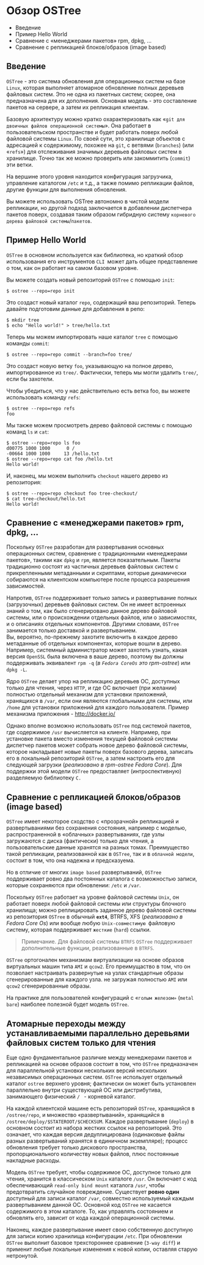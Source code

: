 # Обзор OSTree 

-    Введение
-    Пример Hello World
-    Сравнение с «менеджерами пакетов» rpm, dpkg, ...
-    Сравнение с репликацией блоков/образов (image based)

## Введение

`OSTree` - это система обновления для операционных систем на базе `Linux`, которая выполняет атомарное обновление полных деревьев файловых систем. 
Это не одна из пакетных систем; скорее, она предназначена для их дополнения. 
Основная модель - это составление пакетов на сервере, а затем их репликация  клиентам.

Базовую архитектуру можно кратко охарактеризовать как «`git для двоичных файлов операционной системы`». 
Она работает в пользовательском пространстве и будет работать поверх любой файловой системы `Linux`. 
По своей сути, это хранилище объектов с адресацией к содержимому, похожее на `git`, с ветвями (`branches`) (или «`refs`») для отслеживания значимых деревьев файловых систем в хранилище. 
Точно так же можно проверить или закоммитить (`commit`) эти ветки.

На вершине этого уровня находится конфигурация загрузчика, управление каталогом `/etc` и т.д., а также помимо репликации файлов, другие функции для выполнения обновления.

Вы можете использовать OSTree автономно в чистой модели репликации, но другой подход заключается в добавлении диспетчера пакетов поверх, создавая таким образом гибридную систему `корневого дерева файловой системы`/`пакетов`. 


## Пример Hello World

`OSTree` в основном используется как библиотека, но краткий обзор использования его инструментов `CLI `может дать общее представление о том, как он работает на самом базовом уровне.

Вы можете создать новый репозиторий `OSTree` с помощью `init`: 
```
$ ostree --repo=repo init
```

Это создаст новый каталог `repo`, содержащий ваш репозиторий. 
Теперь давайте подготовим данные для добавления в репо: 
```
$ mkdir tree
$ echo "Hello world!" > tree/hello.txt
```
Теперь мы можем импортировать наше каталог `tree` с помощью команды `commit`: 
```
$ ostree --repo=repo commit --branch=foo tree/
```
Это создаст новую ветку `foo`, указывающую на полное дерево, импортированное из `tree/`. Фактически, теперь мы могли удалить `tree/`, если бы захотели.

Чтобы убедиться, что у нас действительно есть ветка foo, вы можете использовать команду `refs`: 
```
$ ostree --repo=repo refs
foo
```

Мы также можем просмотреть дерево файловой системы с помощью команд `ls` и `cat`: 
```
$ ostree --repo=repo ls foo
d00775 1000 1000      0 /
-00664 1000 1000     13 /hello.txt
$ ostree --repo=repo cat foo /hello.txt
Hello world!
```

И, наконец, мы можем выполнить `checkout`  нашего дерево из репозитория: 
```
$ ostree --repo=repo checkout foo tree-checkout/
$ cat tree-checkout/hello.txt
Hello world!
```

## Сравнение с «менеджерами пакетов» rpm, dpkg, ...

Поскольку `OSTree` разработан для развертывания основных операционных систем, сравнение с традиционными «менеджерами пакетов», такими как `dpkg` и `rpm`, является показательным. Пакеты традиционно состоят из частичных деревьев файловых систем с прикрепленными метаданными и скриптами, которые динамически собираются на клиентском компьютере после процесса разрешения зависимостей.

Напротив, `OSTree` поддерживает только запись и развертывание полных (загрузочных) деревьев файловых систем. 
Он не имеет встроенных знаний о том, как было сгенерировано данное дерево файловой системы, или о происхождении отдельных файлов, или о зависимостях, и о описаниях отдельных компонентов. 
Другими словами, `OSTree` занимается только доставкой и развертыванием.  
Вы, вероятно, по-прежнему захотите включить в каждое дерево метаданные об отдельных компонентах, которые вошли в дерево. Например, системный администратор может захотеть узнать, какая версия `OpenSSL` была включена в ваше дерево, поэтому вы должны поддерживать эквивалент 
`rpm -q` (*в `Fedora CoreOs` это rpm-ostree*) или `dpkg -L`.

Ядро `OSTree` делает упор на репликацию деревьев ОС, доступных только для чтения, через `HTTP`, и где ОС включает (при желании) полностью отдельный механизм для установки приложений, хранящихся в `/var`, если они являются глобальными для системы, или `/home` для установки приложений для каждого пользователя. 
Пример механизма приложения - http://docker.io/

Однако вполне возможно использовать `OSTree` под системой пакетов, где содержимое `/usr` вычисляется на клиенте. 
Например, при установке пакета вместо изменения текущей файловой системы диспетчер пакетов может собрать новое дерево файловой системы, 
которое накладывает новые пакеты поверх базового дерева, записать его в локальный репозиторий `OSTree`, а затем настроить его для следующей загрузки 
(*реализовано в rpm-ostree Fedora Core*). 
Для поддержки этой модели `OSTree` предоставляет (интроспективную) разделяемую библиотеку `C.` 

## Сравнение с репликацией блоков/образов (image based)

`OSTree` имеет некоторое сходство с «прозрачной» репликацией и развертываниями без сохранения состояния, например с моделью, распространенной в «облачных» развертываниях, где узлы загружаются с диска (фактически) только для чтения, а пользовательские данные хранятся на разных томах. Преимущество такой репликации, реализованной как в `OSTree`, так и в `облачной модели`, состоит в том, что она надежна и предсказуема.

Но в отличие от многих `image based` развертываний,  `OSTree` поддерживает ровно два постоянных каталога с возможностью записи, которые сохраняются при обновлении: `/etc` и `/var`.

Поскольку `OSTree` работает на уровне файловой системы `Unix`, он работает поверх любой файловой системы или структуры блочного хранилища; можно реплицировать заданное дерево файловой системы из репозитория `OSTree` в обычный **`ext4`**, BTRFS, XFS (*реализовано в Fedora Core Os*) или вообще любую `Unix-совместимую `файловую систему, которая поддерживает `жесткие` (`hard`) ссылки. 

> Примечание. Для файловой системы `BTRFS` `OSTree` поддерживает дополнительные функции, реализованные в `BTRFS`.

`OSTree` ортогонален механизмам виртуализации на основе образов виртуальных машин типа `AMI` и `qcow2`.
Его преимущаство в том, что он позволает настраивать развернутые на узлах стандартные образы сгенерированные для каждого узла.
не загружая полностью `AMI` или `qcow2` сгенерированные образы.    

На практике для пользователей конфигураций с «`голым железом»` (`metal bare`) наиболее полезной будет модель `OSTree`. 

## Атомарные переходы между устанавливаемыми параллельно деревьями файловых систем только для чтения

Еще одно фундаментальное различие между менеджерами пакетов и репликацией на основе образов состоит в том, что `OSTree` предназначен для параллельной установки нескольких версий нескольких независимых операционных систем. 
`OSTree` использует отдельный каталог `ostree` верхнего уровня; фактически он может быть установлен параллельно внутри существующей ОС или дистрибутива, занимающего физический `/ ` - корневой каталог.

На каждой клиентской машине есть репозиторий `OSTree`, хранящийся в `/ostree/repo`, и множество «развертываний», хранящийся в `/ostree/deploy/$STATEROOT/$CHECKSUM`. Каждое развертывание (`deploy`) в основном состоит из набора жестких ссылок на репозиторий. Это означает, что каждая версия дедуплицирована (одинаковые файлы разных развертываний хранятся в единичном экземпляре); процесс обновления требует только дискового пространства, пропорционального количеству новых файлов, плюс постоянные накладные расходы.

Модель `OSTree` требует, чтобы содержимое ОС, доступное только для чтения, хранится в классическом `Unix`  каталоге `/usr`.
Он включает с код обеспечивающий 
`read-only bind mount` каталога `/usr`, чтобы предотвратить случайное повреждение. 
Существует **ровно один** доступный для записи каталог `/var`, совместно используемый каждым развертыванием данной ОС. 
Основной код `OSTree` не касается содержимого в этом каталоге. 
То, как управлять состоянием и обновлять его, зависит от кода каждой операционной системы.

Наконец, каждое развертывание имеет свою собственную доступную для записи копию хранилища конфигурации `/etc`. 
При обновлении `OSTree` выполнит базовое трехстороннее сравнение (`3-way diff`) и применит любые локальные изменения к новой копии, 
оставляя старую нетронутой. 
